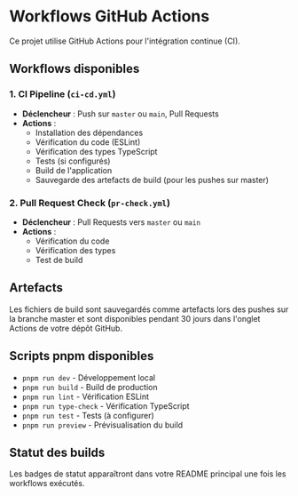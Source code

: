 # Workflows GitHub Actions

Ce projet utilise GitHub Actions pour l'intégration continue (CI).

## Workflows disponibles

### 1. CI Pipeline (`ci-cd.yml`)
- **Déclencheur** : Push sur `master` ou `main`, Pull Requests
- **Actions** :
  - Installation des dépendances
  - Vérification du code (ESLint)
  - Vérification des types TypeScript
  - Tests (si configurés)
  - Build de l'application
  - Sauvegarde des artefacts de build (pour les pushes sur master)

### 2. Pull Request Check (`pr-check.yml`)
- **Déclencheur** : Pull Requests vers `master` ou `main`
- **Actions** :
  - Vérification du code
  - Vérification des types
  - Test de build

## Artefacts

Les fichiers de build sont sauvegardés comme artefacts lors des pushes sur la branche master et sont disponibles pendant 30 jours dans l'onglet Actions de votre dépôt GitHub.

## Scripts pnpm disponibles

- `pnpm run dev` - Développement local
- `pnpm run build` - Build de production  
- `pnpm run lint` - Vérification ESLint
- `pnpm run type-check` - Vérification TypeScript
- `pnpm run test` - Tests (à configurer)
- `pnpm run preview` - Prévisualisation du build

## Statut des builds

Les badges de statut apparaîtront dans votre README principal une fois les workflows exécutés.
